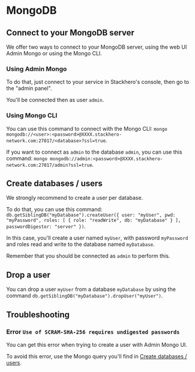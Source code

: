 # MongoDB


## Connect to your MongoDB server

We offer two ways to connect to your MongoDB server, using the web UI Admin Mongo or using the Mongo CLI.


### Using Admin Mongo

To do that, just connect to your service in Stackhero's console, then go to the "admin panel".

You'll be connected then as user `admin`.


### Using Mongo CLI

You can use this command to connect with the Mongo CLI: `mongo mongodb://<user>:<password>@XXXX.stackhero-network.com:27017/<database>?ssl=true`.

If you want to connect as `admin` to the database `admin`, you can use this command: `mongo mongodb://admin:<password>@XXXX.stackhero-network.com:27017/admin?ssl=true`.


## Create databases / users

We strongly recommend to create a user per database.

To do that, you can use this command: `db.getSiblingDB("myDatabase").createUser({ user: "myUser", pwd: "myPassword", roles: [ { role: "readWrite", db: "myDatabase" } ], passwordDigestor: "server" })`.

In this case, you'll create a user named `myUser`, with password `myPassword` and roles read and write to the database named `myDatabase`.

Remember that you should be connected as `admin` to perform this.


## Drop a user

You can drop a user `myUser` from a database `myDatabase` by using the command `db.getSiblingDB("myDatabase").dropUser("myUser")`.


## Troubleshooting


### Error `Use of SCRAM-SHA-256 requires undigested passwords`

You can get this error when trying to create a user with Admin Mongo UI.

To avoid this error, use the Mongo query you'll find in [Create databases / users](#create-databases-/-users).

